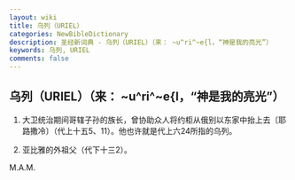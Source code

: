 ```yaml
---
layout: wiki
title: 乌列（URIEL）
categories: NewBibleDictionary
description: 圣经新词典 - 乌列（URIEL）（来： ~u^ri^~e{l，“神是我的亮光”）
keywords: 乌列, URIEL
comments: false
---
```


## 乌列（URIEL）（来： ~u^ri^~e{l，“神是我的亮光”）

1. 大卫统治期间哥辖子孙的族长，曾协助众人将约柜从俄别以东家中抬上去〔耶路撒冷〕（代上十五5、11）。他也许就是代上六24所指的乌列。

2. 亚比雅的外祖父（代下十三2）。

M.A.M.








